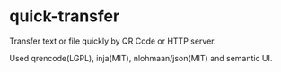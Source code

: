# quick-transfer

Transfer text or file quickly by QR Code or HTTP server.

Used qrencode(LGPL), inja(MIT), nlohmaan/json(MIT) and semantic UI.
